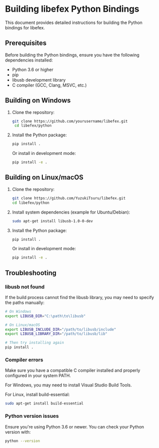 # Building libefex Python Bindings

This document provides detailed instructions for building the Python bindings for libefex.

## Prerequisites

Before building the Python bindings, ensure you have the following dependencies installed:
- Python 3.6 or higher
- pip
- libusb development library
- C compiler (GCC, Clang, MSVC, etc.)

## Building on Windows

1. Clone the repository:
   ```bash
   git clone https://github.com/yourusername/libefex.git
    cd libefex/python
   ```

2. Install the Python package:
   ```bash
   pip install .
   ```

   Or install in development mode:
   ```bash
   pip install -e .
   ```

## Building on Linux/macOS

1. Clone the repository:
   ```bash
   git clone https://github.com/YuzukiTsuru/libefex.git
   cd libefex/python
   ```

2. Install system dependencies (example for Ubuntu/Debian):
   ```bash
   sudo apt-get install libusb-1.0-0-dev
   ```

3. Install the Python package:
   ```bash
   pip install .
   ```

   Or install in development mode:
   ```bash
   pip install -e .
   ```

## Troubleshooting

### libusb not found

If the build process cannot find the libusb library, you may need to specify the paths manually:

```bash
# On Windows
export LIBUSB_DIR="C:\path\to\libusb"

# On Linux/macOS
export LIBUSB_INCLUDE_DIR="/path/to/libusb/include"
export LIBUSB_LIBRARY_DIR="/path/to/libusb/lib"

# Then try installing again
pip install .
```

### Compiler errors

Make sure you have a compatible C compiler installed and properly configured in your system PATH.

For Windows, you may need to install Visual Studio Build Tools.

For Linux, install build-essential:
```bash
sudo apt-get install build-essential
```

### Python version issues

Ensure you're using Python 3.6 or newer. You can check your Python version with:
```bash
python --version
```